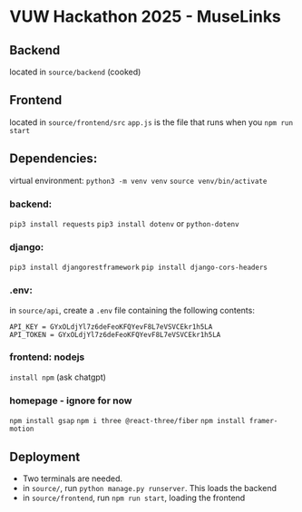 # VUW Hackathon 2025 - MuseLinks

## Backend
located in `source/backend` (cooked)

## Frontend
located in `source/frontend/src`
`app.js` is the file that runs when you `npm run start`



## Dependencies:
virtual environment:
`python3 -m venv venv`
`source venv/bin/activate`

### backend:
`pip3 install requests`
`pip3 install dotenv` or `python-dotenv`

### django:
`pip3 install djangorestframework` 
`pip install django-cors-headers`

### .env:
in `source/api`, create a `.env` file containing the following contents:
```
API_KEY = GYxOLdjYl7z6deFeoKFQYevF8L7eVSVCEkr1h5LA
API_TOKEN = GYxOLdjYl7z6deFeoKFQYevF8L7eVSVCEkr1h5LA
```

### frontend: nodejs
`install npm` (ask chatgpt)

### homepage - ignore for now
`npm install gsap`
`npm i three @react-three/fiber`
`npm install framer-motion`

## Deployment
- Two terminals are needed.
- in `source/`, run `python manage.py runserver`. This loads the backend
- in `source/frontend`, run `npm run start`, loading the frontend